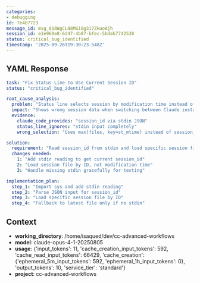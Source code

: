 ```yaml
---
categories:
- debugging
id: 7e4b7723
message_id: msg_018WgCLN8MGi8g317ZHuoAjh
session_id: e1e960e8-6d47-4b87-bfec-5bdeb7742538
status: critical_bug_identified
timestamp: '2025-09-26T19:30:23.548Z'
---
```


## YAML Response

```yaml
task: "Fix Status Line to Use Current Session ID"
status: "critical_bug_identified"

root_cause_analysis:
  problem: "Status line selects session by modification time instead of current session"
  impact: "Shows wrong session data when switching between Claude instances"
  evidence:
    claude_code_provides: "session_id via stdin JSON"
    status_line_ignores: "stdin input completely"
    wrong_selection: "Uses max(files, key=st_mtime) instead of session_id"

solution:
  requirement: "Read session_id from stdin and load specific session file"
  changes_needed:
    1: "Add stdin reading to get current session_id"
    2: "Load session file by ID, not modification time"
    3: "Handle missing stdin gracefully for testing"

implementation_plan:
  step_1: "Import sys and add stdin reading"
  step_2: "Parse JSON input for session_id"
  step_3: "Load specific session file by ID"
  step_4: "Fallback to latest file only if no stdin"
```

## Context

- **working_directory**: /home/isaqued/dev/cc-advanced-workflows
- **model**: claude-opus-4-1-20250805
- **usage**: {'input_tokens': 11, 'cache_creation_input_tokens': 592, 'cache_read_input_tokens': 66429, 'cache_creation': {'ephemeral_5m_input_tokens': 592, 'ephemeral_1h_input_tokens': 0}, 'output_tokens': 10, 'service_tier': 'standard'}
- **project**: cc-advanced-workflows


